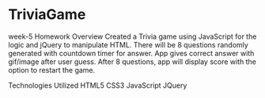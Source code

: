 # TriviaGame
week-5 Homework
Overview
Created a Trivia game using JavaScript for the logic and jQuery to manipulate HTML. There will be 8 questions randomly generated with countdown timer for answer. App gives correct answer with gif/image after user guess. After 8 questions, app will display score with the option to restart the game.

Technologies Utilized
HTML5 CSS3 JavaScript JQuery

